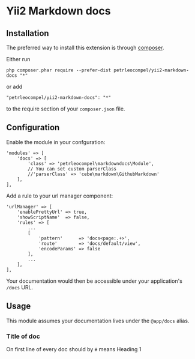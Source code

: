 # Yii2 Markdown docs

## Installation

The preferred way to install this extension is through [composer](http://getcomposer.org/download/).

Either run

```
php composer.phar require --prefer-dist petrleocompel/yii2-markdown-docs "*"
```

or add

```
"petrleocompel/yii2-markdown-docs": "*"
```

to the require section of your `composer.json` file.

## Configuration

Enable the module in your confguration:

```
'modules' => [
    'docs' => [
        'class' => 'petrleocompel\markdowndocs\Module',
        // You can set custom parserClass
        //'parserClass' => 'cebe\markdown\GithubMarkdown'
    ],
],
```

Add a rule to your url manager component:

```
'urlManager' => [
    'enablePrettyUrl' => true,
    'showScriptName'  => false,
    'rules' => [
        ...
        [
            'pattern'      => 'docs<page:.+>',
            'route'        => 'docs/default/view',
            'encodeParams' => false
        ],
        ...
    ],
],
```

Your documentation would then be accessible under your application's `/docs` URL.

## Usage

This module assumes your documentation lives under the `@app/docs` alias.

### Title of doc
On first line of every doc should by `#` means Heading 1
